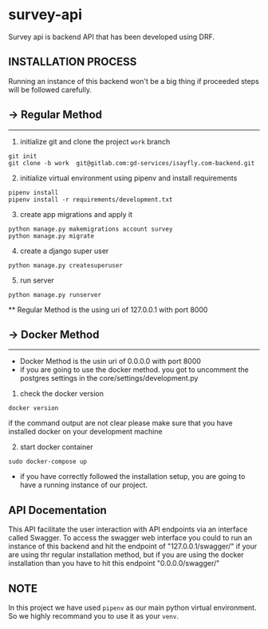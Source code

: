 # survey-api
Survey api is backend API that has been developed using DRF. 

## INSTALLATION PROCESS
Running an instance of this backend won't be a big thing if proceeded steps will be followed carefully.

## -> Regular Method
------------------------
1. initialize git and clone the project `work` branch
```
git init
git clone -b work  git@gitlab.com:gd-services/isayfly.com-backend.git
```
2. initialize virtual environment using pipenv and install requirements
```
pipenv install
pipenv install -r requirements/development.txt
```
3. create app migrations and apply it
```
python manage.py makemigrations account survey
python manage.py migrate
```
4. create a django super user
```
python manage.py createsuperuser
```
5. run server
```
python manage.py runserver
```

** Regular Method is the using uri of 127.0.0.1 with port 8000 

## -> Docker Method
------------------------

- Docker Method is the usin uri of 0.0.0.0 with port 8000
- if you are going to use the docker method. you got to uncomment the postgres settings in the core/settings/development.py

1. check the docker version
```
docker version
```
if the command output are not clear please make sure that you have installed docker on your development machine

2. start docker container
```
sudo docker-compose up
```

* if you have correctly followed the installation setup, you are going to have a running instance of our project.

## API Docementation
This API facilitate the user interaction with API endpoints via an interface called Swagger.
To access the swagger web interface you could to run an instance of this backend and hit the endpoint of "127.0.0.1/swagger/" if your are using thr regular installation method, but if you are using the docker installation than you have to hit this endpoint "0.0.0.0/swagger/"

## **NOTE**

In this project we have used `pipenv` as our main python virtual environment. So we highly recommand you to use it as your `venv`.
